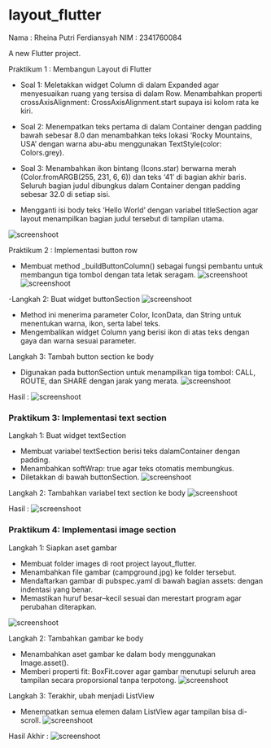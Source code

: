 # layout_flutter

Nama : Rheina Putri Ferdiansyah
NIM  : 2341760084

A new Flutter project.

Praktikum 1 : Membangun Layout di Flutter
- Soal 1: Meletakkan widget Column di dalam Expanded agar menyesuaikan ruang yang tersisa di dalam Row. Menambahkan properti crossAxisAlignment: CrossAxisAlignment.start supaya isi kolom rata ke kiri.
- Soal 2: Menempatkan teks pertama di dalam Container dengan padding bawah sebesar 8.0 dan menambahkan teks lokasi ‘Rocky Mountains, USA’ dengan warna abu-abu menggunakan TextStyle(color: Colors.grey).
- Soal 3: Menambahkan ikon bintang (Icons.star) berwarna merah (Color.fromARGB(255, 231, 6, 6)) dan teks ‘41’ di bagian akhir baris. Seluruh bagian judul dibungkus dalam Container dengan padding sebesar 32.0 di setiap sisi.

- Mengganti isi body teks ‘Hello World’ dengan variabel titleSection agar layout menampilkan bagian judul tersebut di tampilan utama.

![screenshoot](images/praktikum1.png)

Praktikum 2 : Implementasi button row
- Membuat method _buildButtonColumn() sebagai fungsi pembantu untuk membangun tiga tombol dengan tata letak seragam.
![screenshoot](images/p2.1.png)
![screenshoot](images/p2.2.png)


-Langkah 2: Buat widget buttonSection
![screenshoot](images/p2.1.png)

- Method ini menerima parameter Color, IconData, dan String untuk menentukan warna, ikon, serta label teks.
- Mengembalikan widget Column yang berisi ikon di atas teks dengan gaya dan warna sesuai parameter.

Langkah 3: Tambah button section ke body
- Digunakan pada buttonSection untuk menampilkan tiga tombol: CALL, ROUTE, dan SHARE dengan jarak yang merata.
![screenshoot](images/p2.3.png)


Hasil : 
![screenshoot](images/praktikum1.png)

### Praktikum 3: Implementasi text section
Langkah 1: Buat widget textSection
- Membuat variabel textSection berisi teks dalamContainer dengan padding.
- Menambahkan softWrap: true agar teks otomatis membungkus.
- Diletakkan di bawah buttonSection.
![screenshoot](images/p3.1.png)

Langkah 2: Tambahkan variabel text section ke body
![screenshoot](images/p3.1.png)

Hasil : 
![screenshoot](images/p3.3.png)

### Praktikum 4: Implementasi image section

Langkah 1: Siapkan aset gambar
- Membuat folder images di root project layout_flutter.
- Menambahkan file gambar (campground.jpg) ke folder tersebut.
- Mendaftarkan gambar di pubspec.yaml di bawah bagian assets: dengan indentasi yang benar.
- Memastikan huruf besar–kecil sesuai dan merestart program agar perubahan diterapkan.

![screenshoot](images/p4.1.png)

Langkah 2: Tambahkan gambar ke body

- Menambahkan aset gambar ke dalam body menggunakan Image.asset().
- Memberi properti fit: BoxFit.cover agar gambar menutupi seluruh area tampilan secara proporsional tanpa terpotong.
![screenshoot](images/p4.2.png)

Langkah 3: Terakhir, ubah menjadi ListView
- Menempatkan semua elemen dalam ListView agar tampilan bisa di-scroll.
![screenshoot](images/p4.3.png)

Hasil Akhir :
![screenshoot](images/p4.4.png)




